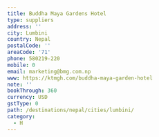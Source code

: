 ```yaml
---
title: Buddha Maya Gardens Hotel
type: suppliers
address: ''
city: Lumbini
country: Nepal
postalCode: ''
areaCode: '71'
phone: 580219-220
mobile: 0
email: marketing@bmg.com.np
www: https://ktmgh.com/buddha-maya-garden-hotel
note: ''
bookThrough: 360
currency: USD
gstType: 0
path: /destinations/nepal/cities/lumbini/
category:
  - H
---
```


